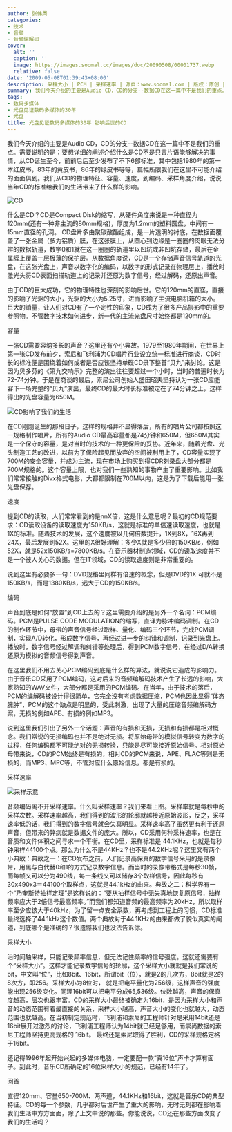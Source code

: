 ```yaml
---
author: 张伟周
categories:
- 技术
- 音频
- 音频编解码
cover:
  alt: ''
  caption: ''
  image: https://images.soomal.cc/images/doc/20090508/00001737.webp
  relative: false
date: '2009-05-08T01:39:43+08:00'
description: 采样大小 | PCM | 采样速率 | 源自：www.soomal.com | 版权：原创 |  平均/总评分：09.67/87
summary: 我们今天介绍的主要是Audio CD，CD的分支--数据CD在这一篇中不是我们的重点。需要说明的是：要想详细的阐述介绍什么是CD不是只言片语能够解决的事情，从CD诞生至今，前前后后至少发布了不下6部标准，其中包括1980年的第一本红皮书，83年的黄皮书，86年的绿皮书等等，篇幅所限我们在这里不可能介绍的面面俱到。我们从CD的物理特征、容量、速度，到编码、采样角度介绍，说说当年CD的标准给我们的生活带来了什么样的影响。
tags:
- 数码多媒体
- 光盘见证数码多媒体的30年
- 光盘
title: 光盘见证数码多媒体的30年 影响后世的CD
---
```


我们今天介绍的主要是Audio CD，CD的分支--数据CD在这一篇中不是我们的重点。需要说明的是：要想详细的阐述介绍什么是CD不是只言片语能够解决的事情，从CD诞生至今，前前后后至少发布了不下6部标准，其中包括1980年的第一本红皮书，83年的黄皮书，86年的绿皮书等等，篇幅所限我们在这里不可能介绍的面面俱到。我们从CD的物理特征、容量、速度，到编码、采样角度介绍，说说当年CD的标准给我们的生活带来了什么样的影响。



![CD](https://images.soomal.cc/images/doc/20090508/00001737.webp)



什么是CD？CD是Compact Disk的缩写，从硬件角度来说是一种直径为120mm(还有一种非主流的80mm规格)，厚度为1.2mm的塑料圆盘，中间有一15mm直径的孔洞。 CD盘片多由聚碳酸酯组成，是一片透明的衬底，在数据面覆盖了一张金属（多为铝质）膜，在这张膜上，从圆心到边缘是一圈圈的肉眼无法分辨的数据轨道，数字0和1就在这一圈圈的轨道里以凹坑或非凹坑存储，最后在金属膜上覆盖一层极薄的保护层。从数据角度说，CD是一个存储声音信号轨道的光盘，在这张光盘上，声音以数字化的编码，以数字的形式记录在物理层上，播放时激光头将CD表面扫描轨道上的记录并还原为数字信号，经过解码，还原出声音。



由于CD的巨大成功，它的物理特性也深刻的影响后世。它的120mm的直径，直接的影响了光驱的大小，光驱的大小为5.25寸，进而影响了主流电脑机箱的大小。巨大的销量，让人们对CD有了一个定性的印象，CD成为了很多产品摄影中的重要参照物。不管数字技术如何进步，新一代的主流光盘尺寸始终都是120mm的。



容量



一张CD需要容纳多长的声音？这里还有个小典故。1979至1980年期间，在世界上第一张CD发布前夕，索尼和飞利浦为CD唱片行业设立统一标准进行商谈，CD时长的标准便是围绕着如何或者是否应该坚持单碟CD录下整首“贝九”来讨论。这是因为贝多芬的《第九交响乐》完整的演出往往要超过一个小时，当时的普遍时长为72-74分钟。于是在商谈的最后，索尼公司创始人盛田昭夫坚持认为一张CD应能容下一场完整的“贝九”演出，最终CD的最大时长标准被定在了74分钟之上，这样得出的光盘容量为650M。



![CD影响了我们的生活](https://images.soomal.cc/images/doc/20090508/00001738.webp)



在CD刚刚诞生的那段日子，这样的规格并不显得落后，所有的唱片公司都按照这一规格制作唱片，所有的Audio CD最高容量都是74分钟和650M，但650M其实是一个保守的容量，是对当时的技术的一种更保险的妥协。近年来，随着光盘、光头制造工艺的改进，以前为了保险起见而放弃的空间被利用上了，CD容量实现了700M的安全容量，并成为主流，现在市场上购买到得CDR刻录盘大部分都是700M规格的。这个容量上限，也对我们一些熟知的事物产生了重要影响。比如我们常常接触的Divx格式电影，大都都限制在700M以内，这是为了下载后能用一张光盘保存。



速度



提到CD的读取，人们常常看到的是nnX倍，这是什么意思呢？最初的CD规范要求：CD读取设备的读取速度为150KB/s，这就是标准的单倍速读取速度，也就是1X的标准。随着技术的发展，这个速度被以几何倍数提升，1X到8X，16X再到24X，最后发展到52X。这里的X很好理解：多少X就是多少倍的150KB/s，例如52X，就是52x150KB/s=7800KB/s。在音乐器材制造领域，CD的读取速度并不是一个被人关心的数据。但在IT领域，CD的读取速度则是非常重要的。



说到这里有必要多一句：DVD规格里同样有倍速的概念，但是DVD的1X 可就不是150KB/s，而是1380KB/s，远大于CD的150KB/s。



编码



声音到底是如何“放置”到CD上去的？这里需要介绍的是另外一个名词：PCM编码。PCM是PULSE CODE MODULATION的缩写，直译为脉冲编码调制。在CD的制作环节中，母带的声音信号经过取样、量化、编码三个环节，完成PCM调制，实现A/D转化，形成数字信号，再经过进一步的纠错和调制，记录到光盘上。播放时，数字信号经过解调和纠错等处理后，得到PCM数字信号，在经过D/A转换还原为模拟的音频信号得到声音。



在这里我们不用去关心PCM编码到底是什么样的算法，就说说它造成的影响力。由于音乐CD采用了PCM编码，这对后来的音频编解码技术产生了长远的影响，大家熟知的WAV文件，大部分都是采用的PCM编码。在当年，由于技术的落后，PCM的编解码被设计得很简单，它完全没有考虑数据压缩，PCM也因此显得“体态臃肿”，PCM的这个缺点是明显的，受此刺激，出现了大量的压缩音频编解码方案，无损的例如APE、有损的例如MP3。



说到这里我们引出了另外一个话题：声音的有损和无损，无损和有损都是相对概念。我们常说的无损编码也并不是绝对无损。将原始母带的模拟信号转变为数字的过程，任何编码都不可能绝对的无损转换，只能是尽可能接近原始信号。相对原始母带来说，CD的PCM始终是有损的，相对CD的PCM来说，APE、FLAC等则是无损的，而MP3、MPC等，不管对应什么原始信息，都是有损的。



采样速率



![采样示意](https://images.soomal.cc/images/doc/20090508/00001739.webp)



音频编码离不开采样速率。什么叫采样速率？我们来看上图。采样率就是每秒中的采样次数。采样速率越高，我们得到的波形的轮廓就越接近原始波形，反之，采样速率低的话，我们得到的数字信号就会失真明显。采样速率高了虽然更有利于还原声音，但带来的弊病就是数据文件的庞大。所以，CD采用何种采样速率，也是在音质和文件体积之间寻求一个平衡。在CD里，采样标准是 44.1KHz，也就是每秒钟采样44100个点。那么为什么不是44KHz？也不是44.2KHz呢？这里又有两个小典故：典故之一：在CD发布之前，人们记录高保真的数字信号采用的是录像带，用黑与白代替0和1的方式记录数字信息。而当时的录像带格式是每秒30帧，而每帧又可以分为490线，每一条线又可以储存3个取样信号，因此每秒有30x490x3＝44100个取样点，这就是44.1kHz的由来。典故之二：科学界有一个“乃奎斯特抽样定理”是这样说的：“要从抽样信号中无失真地恢复原信号，抽样频率应大于2倍信号最高频率。”而我们都知道音频的最高频率为20kHz，所以取样率至少应该大于40kHz，为了留一点安全系数，再考虑到工程上的习惯，CD标准最终选择了44.1kHz这个数值。两个典故对于44.1KHz的由来都做了貌似真实的阐述，到底哪个是准确的？很遗憾我们也没法告诉你。



采样大小



沿时间轴采样，只能记录频率信息，但无法记住频率的信号强度。这就还需要有个“采样大小”。这样才能记录数字信号的轮廓，这个采样大小就就是我们常说的bit，中文叫“位”，比如8bit、16bit，所谓bit（位），就是2的几次方，8bit就是2的8次方，即256。采样大小为8位时， 
就是把电平量化为256级，这样声音的强度能出现256级变化。同理16bit可以把电平分成65,536级。位数越高，声音的保真度越高，层次也跟丰富。CD的采样大小最终被确定为16bit，是因为采样大小和声音的动态范围有着最直接的关系，采样大小越高，声音大小的变化也就越大，动态范围也就越高。在当初制定规范时，飞利浦和索尼的工程师针对是采用14bit还是16bit展开过激烈的讨论，飞利浦工程师认为14bit就已经足够用，而崇尚数据的索尼工程师坚持更高规格的 16bit。 最终还是索尼取得了胜利，CD的采样规格定格于16bit。



还记得1996年起开始兴起的多媒体电脑，一定要配一款“真16位”声卡才算有面子。到此时，音乐CD所确定的16位采样大小的规范，已经有14年了。



回首



直径120mm、容量650-700M、两声道，44.1KHz和16bit，这就是音乐CD的典型特征。CD的每一个参数，几乎都对后世产生了重大的影响，无时无刻都在影响着我们生活中方方面面，除了上文中说的那些。你能说说，CD还在那些方面改变了我们的生活吗？